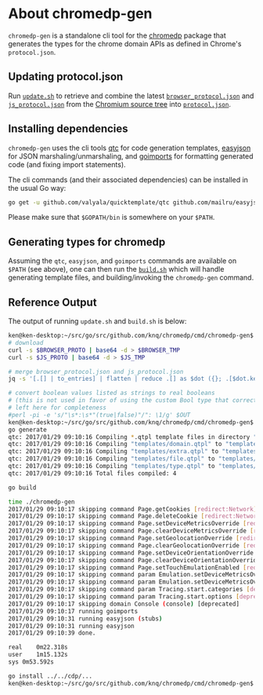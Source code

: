 # About chromedp-gen

`chromedp-gen` is a standalone cli tool for the [chromedp](https://github.com/knq/chromedp)
package that generates the types for the chrome domain APIs as defined in
Chrome's `protocol.json`.

## Updating protocol.json

Run [`update.sh`](update.sh) to retrieve and combine the latest
[`browser_protocol.json`](https://chromium.googlesource.com/chromium/src/+/master/third_party/WebKit/Source/core/inspector/browser_protocol.json) and
[`js_protocol.json`](https://chromium.googlesource.com/v8/v8/+/master/src/inspector/js_protocol.json)
from the [Chromium source tree](https://chromium.googlesource.com/) into [`protocol.json`](protocol.json).

## Installing dependencies

`chromedp-gen` uses the cli tools [qtc](https://github.com/valyala/quicktemplate) for
code generation templates, [easyjson](https://github.com/mailru/easyjson) for
JSON marshaling/unmarshaling, and [goimports](https://golang.org/x/tools/cmd/goimports)
for formatting generated code (and fixing import statements).

The cli commands (and their associated dependencies) can be installed in the
usual Go way:

```sh
go get -u github.com/valyala/quicktemplate/qtc github.com/mailru/easyjson/easyjson golang.org/x/tools/cmd/goimports
```

Please make sure that `$GOPATH/bin` is somewhere on your `$PATH`.

## Generating types for chromedp

Assuming the `qtc`, `easyjson`, and `goimports` commands are available on
`$PATH` (see above), one can then run the [`build.sh`](build.sh) which will
handle generating template files, and building/invoking the `chromedp-gen`
command.

## Reference Output

The output of running `update.sh` and `build.sh` is below:
```sh
ken@ken-desktop:~/src/go/src/github.com/knq/chromedp/cmd/chromedp-gen$ ./update.sh
# download
curl -s $BROWSER_PROTO | base64 -d > $BROWSER_TMP
curl -s $JS_PROTO | base64 -d > $JS_TMP

# merge browser_protocol.json and js_protocol.json
jq -s '[.[] | to_entries] | flatten | reduce .[] as $dot ({}; .[$dot.key] += $dot.value)' $BROWSER_TMP $JS_TMP > $OUT

# convert boolean values listed as strings to real booleans
# (this is not used in favor of using the custom Bool type that correctly JSON unmarshals the value)
# left here for completeness
#perl -pi -e 's/"\s*:\s*"(true|false)"/": \1/g' $OUT
ken@ken-desktop:~/src/go/src/github.com/knq/chromedp/cmd/chromedp-gen$ ./build.sh
go generate
qtc: 2017/01/29 09:10:16 Compiling *.qtpl template files in directory "templates"
qtc: 2017/01/29 09:10:16 Compiling "templates/domain.qtpl" to "templates/domain.qtpl.go"...
qtc: 2017/01/29 09:10:16 Compiling "templates/extra.qtpl" to "templates/extra.qtpl.go"...
qtc: 2017/01/29 09:10:16 Compiling "templates/file.qtpl" to "templates/file.qtpl.go"...
qtc: 2017/01/29 09:10:16 Compiling "templates/type.qtpl" to "templates/type.qtpl.go"...
qtc: 2017/01/29 09:10:16 Total files compiled: 4

go build

time ./chromedp-gen
2017/01/29 09:10:17 skipping command Page.getCookies [redirect:Network]
2017/01/29 09:10:17 skipping command Page.deleteCookie [redirect:Network]
2017/01/29 09:10:17 skipping command Page.setDeviceMetricsOverride [redirect:Emulation]
2017/01/29 09:10:17 skipping command Page.clearDeviceMetricsOverride [redirect:Emulation]
2017/01/29 09:10:17 skipping command Page.setGeolocationOverride [redirect:Emulation]
2017/01/29 09:10:17 skipping command Page.clearGeolocationOverride [redirect:Emulation]
2017/01/29 09:10:17 skipping command Page.setDeviceOrientationOverride [redirect:DeviceOrientation]
2017/01/29 09:10:17 skipping command Page.clearDeviceOrientationOverride [redirect:DeviceOrientation]
2017/01/29 09:10:17 skipping command Page.setTouchEmulationEnabled [redirect:Emulation]
2017/01/29 09:10:17 skipping command param Emulation.setDeviceMetricsOverride.offsetX [deprecated]
2017/01/29 09:10:17 skipping command param Emulation.setDeviceMetricsOverride.offsetY [deprecated]
2017/01/29 09:10:17 skipping command param Tracing.start.categories [deprecated]
2017/01/29 09:10:17 skipping command param Tracing.start.options [deprecated]
2017/01/29 09:10:17 skipping domain Console (console) [deprecated]
2017/01/29 09:10:17 running goimports
2017/01/29 09:10:31 running easyjson (stubs)
2017/01/29 09:10:31 running easyjson
2017/01/29 09:10:39 done.

real	0m22.318s
user	1m15.132s
sys	0m53.592s

go install ../../cdp/...
ken@ken-desktop:~/src/go/src/github.com/knq/chromedp/cmd/chromedp-gen$
```
